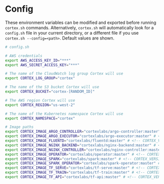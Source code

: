 # Config

These environment variables can be modified and exported before running `cortex.sh` commands. Alternatively, `cortex.sh` will automatically look for a `config.sh` file in your current directory, or a different file if you use `cortex.sh --config=<path>`. Default values are shown.


```bash
# config.sh

# AWS credentials
export AWS_ACCESS_KEY_ID="***"
export AWS_SECRET_ACCESS_KEY="***"

# The name of the CloudWatch log group Cortex will use
export CORTEX_LOG_GROUP="cortex"

# The name of the S3 bucket Cortex will use
export CORTEX_BUCKET="cortex-[RANDOM_ID]"

# The AWS region Cortex will use
export CORTEX_REGION="us-west-2"

# The name of the Kubernetes namespace Cortex will use
export CORTEX_NAMESPACE="cortex"

# Image paths
export CORTEX_IMAGE_ARGO_CONTROLLER="cortexlabs/argo-controller:master" # <!-- CORTEX_VERSION_STABLE -->
export CORTEX_IMAGE_ARGO_EXECUTOR="cortexlabs/argo-executor:master" # <!-- CORTEX_VERSION_STABLE -->
export CORTEX_IMAGE_FLUENTD="cortexlabs/fluentd:master" # <!-- CORTEX_VERSION_STABLE -->
export CORTEX_IMAGE_NGINX_BACKEND="cortexlabs/nginx-backend:master" # <!-- CORTEX_VERSION_STABLE -->
export CORTEX_IMAGE_NGINX_CONTROLLER="cortexlabs/nginx-controller:master" # <!-- CORTEX_VERSION_STABLE -->
export CORTEX_IMAGE_OPERATOR="cortexlabs/operator:master" # <!-- CORTEX_VERSION_STABLE -->
export CORTEX_IMAGE_SPARK="cortexlabs/spark:master" # <!-- CORTEX_VERSION_STABLE -->
export CORTEX_IMAGE_SPARK_OPERATOR="cortexlabs/spark-operator:master" # <!-- CORTEX_VERSION_STABLE -->
export CORTEX_IMAGE_TF_SERVE="cortexlabs/tf-serve:master" # <!-- CORTEX_VERSION_STABLE -->
export CORTEX_IMAGE_TF_TRAIN="cortexlabs/tf-train:master" # <!-- CORTEX_VERSION_STABLE -->
export CORTEX_IMAGE_TF_API="cortexlabs/tf-api:master" # <!-- CORTEX_VERSION_STABLE -->
```

